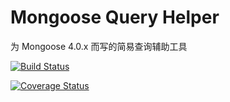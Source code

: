 # Mongoose Query Helper

为 Mongoose 4.0.x 而写的简易查询辅助工具

[![Build Status](https://travis-ci.org/Kenshinhu/mongoose-queryHelper.svg?branch=master)](https://travis-ci.org/Kenshinhu/mongoose-queryHelper)

[![Coverage Status](https://coveralls.io/repos/Kenshinhu/mongoose-queryHelper/badge.svg)](https://coveralls.io/r/Kenshinhu/mongoose-queryHelper)